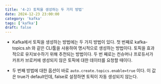 ```yaml
---
title: '4-2) 토픽을 생성하는 두 가지 방법'
date: 2024-12-23 23:00:00
category: 'kafka'
tags: ['kafka']
draft: false
---
```


- Kafka에서 토픽을 생성하는 방법에는 두 가지 방법이 있다. 첫 번째로 kafka-topics.sh 와 같은 CLI툴을 사용하여 명시적으로 생성하는 방법이다. 토픽을 효과적으로 유지보수하기 위해 추천되는 방법이다. 두 번 째로는 컨슈머나 프로듀서가 카프카 브로커에 생성되지 않은 토픽에 대한 데이터를 요청할 때이다.

- 두 번째 방법에 대한 옵션이 바로 `auto.create.topics.enable=true` 이다. 이 값은 true가 default인데, false로 설정하면 토픽이 자동 생성되지 않는다.